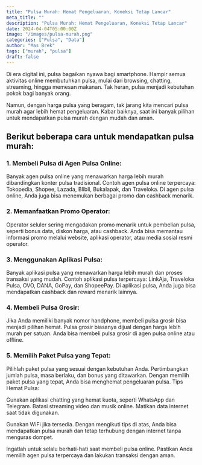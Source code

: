 ```yaml
---
title: "Pulsa Murah: Hemat Pengeluaran, Koneksi Tetap Lancar"
meta_title: ""
description: "Pulsa Murah: Hemat Pengeluaran, Koneksi Tetap Lancar"
date: 2024-04-04T05:00:00Z
image: "/images/pulsa-murah.png"
categories: ["Pulsa", "Data"]
author: "Mas Brek"
tags: ["murah", "pulsa"]
draft: false
---
```


Di era digital ini, pulsa bagaikan nyawa bagi smartphone. Hampir semua aktivitas online membutuhkan pulsa, mulai dari browsing, chatting, streaming, hingga memesan makanan. Tak heran, pulsa menjadi kebutuhan pokok bagi banyak orang.

Namun, dengan harga pulsa yang beragam, tak jarang kita mencari pulsa murah agar lebih hemat pengeluaran. Kabar baiknya, saat ini banyak pilihan untuk mendapatkan pulsa murah dengan mudah dan aman.

## Berikut beberapa cara untuk mendapatkan pulsa murah:

### 1. Membeli Pulsa di Agen Pulsa Online:

Banyak agen pulsa online yang menawarkan harga lebih murah dibandingkan konter pulsa tradisional.
Contoh agen pulsa online terpercaya: Tokopedia, Shopee, Lazada, Blibli, Bukalapak, dan Traveloka.
Di agen pulsa online, Anda juga bisa menemukan berbagai promo dan cashback menarik.

### 2. Memanfaatkan Promo Operator:

Operator seluler sering mengadakan promo menarik untuk pembelian pulsa, seperti bonus data, diskon harga, atau cashback.
Anda bisa memantau informasi promo melalui website, aplikasi operator, atau media sosial resmi operator.

### 3. Menggunakan Aplikasi Pulsa:

Banyak aplikasi pulsa yang menawarkan harga lebih murah dan proses transaksi yang mudah.
Contoh aplikasi pulsa terpercaya: LinkAja, Traveloka Pulsa, OVO, DANA, GoPay, dan ShopeePay.
Di aplikasi pulsa, Anda juga bisa mendapatkan cashback dan reward menarik lainnya.

### 4. Membeli Pulsa Grosir:

Jika Anda memiliki banyak nomor handphone, membeli pulsa grosir bisa menjadi pilihan hemat.
Pulsa grosir biasanya dijual dengan harga lebih murah per satuan.
Anda bisa membeli pulsa grosir di agen pulsa online atau offline.

### 5. Memilih Paket Pulsa yang Tepat:

Pilihlah paket pulsa yang sesuai dengan kebutuhan Anda.
Pertimbangkan jumlah pulsa, masa berlaku, dan bonus yang ditawarkan.
Dengan memilih paket pulsa yang tepat, Anda bisa menghemat pengeluaran pulsa.
Tips Hemat Pulsa:

Gunakan aplikasi chatting yang hemat kuota, seperti WhatsApp dan Telegram.
Batasi streaming video dan musik online.
Matikan data internet saat tidak digunakan.

Gunakan WiFi jika tersedia.
Dengan mengikuti tips di atas, Anda bisa mendapatkan pulsa murah dan tetap terhubung dengan internet tanpa menguras dompet.

Ingatlah untuk selalu berhati-hati saat membeli pulsa online. Pastikan Anda memilih agen pulsa terpercaya dan lakukan transaksi dengan aman.
